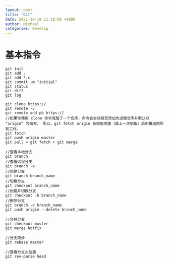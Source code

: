 ```yaml
---
layout: post
title: "Git"
date: 2021-10-19 11:18:00 +0800
author: Michael
categories: Develop
---
```


# 基本指令
	git init
	git add .
	git add *.c
	git commit -m "initial"
	git status
	git diff
	git log
	
	git clone https://
	git remote -v
	git remote add pb https://
	//如果你使用 clone 命令克隆了一个仓库，命令会自动将其添加为远程仓库并默认以 “origin” 为简写。 所以，git fetch origin 会抓取克隆（或上一次抓取）后新推送的所有工作。
	git fetch
	git push origin master
	git pull = git fetch + git merge

	//查看本地分支
	git branch
	//查看远程分支
	git branch -a
	//创建分支
	git branch branch_name
	//切换分支
	git checkout branch_name
	//创建并切换分支
	git checkout -b branch_name
	//删除分支
	git branch -d branch_name
	git push origin --delete branch_name

	//合并分支
	git checkout master
	git merge hotfix

	//分支同步
	git rebase master
	
	//查看分支头位置
	git rev-parse head


